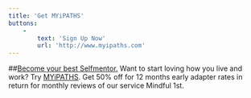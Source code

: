 ```yaml
---
title: 'Get MYiPATHS'
buttons:
    -
        text: 'Sign Up Now'
        url: 'http://www.myipaths.com'
---
```


##[Become your best Selfmentor.](http://www.mypaths.com)
Want to start loving how you live and work? Try [MYiPATHS](http://www.myipaths.com).
Get <span>50% off for 12 months early adapter rates</span> in return for monthly reviews of our service <span>Mindful 1st</span>. 